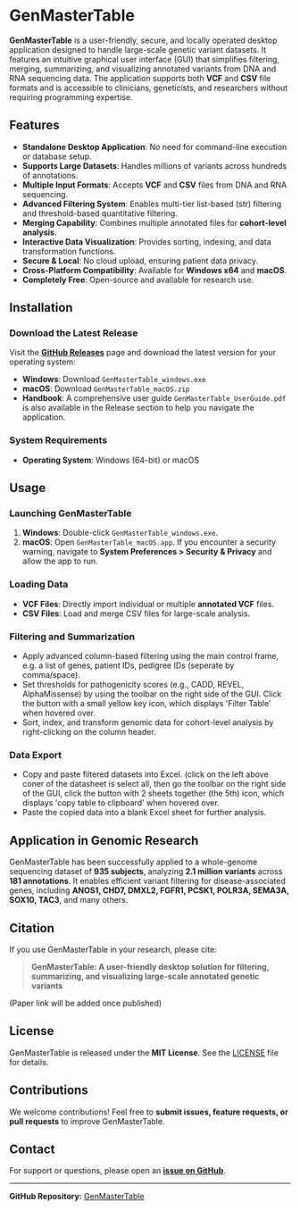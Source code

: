 # GenMasterTable


**GenMasterTable** is a user-friendly, secure, and locally operated desktop application designed to handle large-scale genetic variant datasets. It features an intuitive graphical user interface (GUI) that simplifies filtering, merging, summarizing, and visualizing annotated variants from DNA and RNA sequencing data. The application supports both **VCF** and **CSV** file formats and is accessible to clinicians, geneticists, and researchers without requiring programming expertise.

## Features

- **Standalone Desktop Application**: No need for command-line execution or database setup.
- **Supports Large Datasets**: Handles millions of variants across hundreds of annotations.
- **Multiple Input Formats**: Accepts **VCF** and **CSV** files from DNA and RNA sequencing.
- **Advanced Filtering System**: Enables multi-tier list-based (str) filtering and threshold-based quantitative filtering.
- **Merging Capability**: Combines multiple annotated files for **cohort-level analysis**.
- **Interactive Data Visualization**: Provides sorting, indexing, and data transformation functions.
- **Secure & Local**: No cloud upload, ensuring patient data privacy.
- **Cross-Platform Compatibility**: Available for **Windows x64** and **macOS**.
- **Completely Free**: Open-source and available for research use.

## Installation

### Download the Latest Release

Visit the **[GitHub Releases](https://github.com/strawberrybeijing/GenMasterTable/releases)** page and download the latest version for your operating system:

- **Windows**: Download `GenMasterTable_windows.exe`
- **macOS**: Download `GenMasterTable_macOS.zip`
- **Handbook**: A comprehensive user guide `GenMasterTable_UserGuide.pdf` is also available in the Release section to help you navigate the application.

### System Requirements
- **Operating System**: Windows (64-bit) or macOS

## Usage

### Launching GenMasterTable
1. **Windows**: Double-click `GenMasterTable_windows.exe`.
2. **macOS**: Open `GenMasterTable_macOS.app`.
If you encounter a security warning, navigate to **System Preferences > Security & Privacy** and allow the app to run.

### Loading Data
- **VCF Files**: Directly import individual or multiple **annotated VCF** files.
- **CSV Files**: Load and merge CSV files for large-scale analysis.

### Filtering and Summarization
- Apply advanced column-based filtering using the main control frame, e.g. a list of genes, patient IDs, pedigree IDs (seperate by comma/space).
- Set thresholds for pathogenicity scores (e.g., CADD, REVEL, AlphaMissense) by using the toolbar on the right side of the GUI. Click the button with a small yellow key icon, which displays 'Filter Table' when hovered over.
- Sort, index, and transform genomic data for cohort-level analysis by right-clicking on the column header.

### Data Export
- Copy and paste filtered datasets into Excel. (click on the left above coner of the datasheet is select all, then go the toolbar on the right side of the GUI, click the button with 2 sheets together (the 5th) icon, which displays 'copy table to clipboard' when hovered over.
- Paste the copied data into a blank Excel sheet for further analysis.

## Application in Genomic Research
GenMasterTable has been successfully applied to a whole-genome sequencing dataset of **935 subjects**, analyzing **2.1 million variants** across **181 annotations**. It enables efficient variant filtering for disease-associated genes, including **ANOS1, CHD7, DMXL2, FGFR1, PCSK1, POLR3A, SEMA3A, SOX10, TAC3**, and many others.

## Citation
If you use GenMasterTable in your research, please cite:

> **GenMasterTable: A user-friendly desktop solution for filtering, summarizing, and visualizing large-scale annotated genetic variants**

(Paper link will be added once published)

## License
GenMasterTable is released under the **MIT License**. See the [LICENSE](LICENSE) file for details.

## Contributions
We welcome contributions! Feel free to **submit issues, feature requests, or pull requests** to improve GenMasterTable.

## Contact
For support or questions, please open an **[issue on GitHub](https://github.com/strawberrybeijing/GenMasterTable/issues)**.

---
**GitHub Repository:** [GenMasterTable](https://github.com/strawberrybeijing/GenMasterTable)
